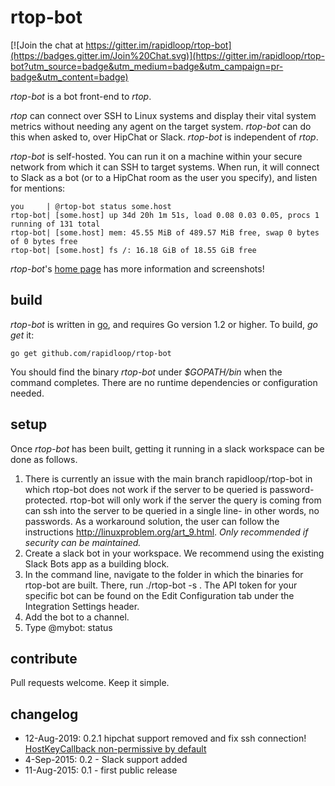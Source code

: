
# rtop-bot

[![Join the chat at https://gitter.im/rapidloop/rtop-bot](https://badges.gitter.im/Join%20Chat.svg)](https://gitter.im/rapidloop/rtop-bot?utm_source=badge&utm_medium=badge&utm_campaign=pr-badge&utm_content=badge)

*rtop-bot* is a bot front-end to *rtop*.

*rtop* can connect over SSH to Linux systems and display their vital system
metrics without needing any agent on the target system. *rtop-bot* can do
this when asked to, over HipChat or Slack. *rtop-bot* is independent of *rtop*.

*rtop-bot* is self-hosted. You can run it on a machine within your
secure network from which it can SSH to target systems. When run, it will
connect to Slack as a bot (or to a HipChat room as the user you specify), and
listen for mentions:

    you     | @rtop-bot status some.host
    rtop-bot| [some.host] up 34d 20h 1m 51s, load 0.08 0.03 0.05, procs 1 running of 131 total
    rtop-bot| [some.host] mem: 45.55 MiB of 489.57 MiB free, swap 0 bytes of 0 bytes free
    rtop-bot| [some.host] fs /: 16.18 GiB of 18.55 GiB free

*rtop-bot*'s [home page](http://www.rtop-monitor.org/rtop-bot) has more
information and screenshots!

## build

*rtop-bot* is written in [go](http://golang.org/), and requires Go version 1.2
or higher. To build, *go get* it:

    go get github.com/rapidloop/rtop-bot

You should find the binary *rtop-bot* under *$GOPATH/bin* when the command
completes. There are no runtime dependencies or configuration needed.

## setup

Once *rtop-bot* has been built, getting it running in a slack workspace can be done as follows.

1) There is currently an issue with the main branch rapidloop/rtop-bot in which rtop-bot does not work if the server to be queried is password-protected. rtop-bot will only work if the server the query is coming from can ssh into the server to be queried in a single line- in other words, no passwords. As a workaround solution, the user can follow the instructions http://linuxproblem.org/art_9.html. *Only recommended if security can be maintained.*
2) Create a slack bot in your workspace. We recommend using the existing Slack Bots app as a building block.
3) In the command line, navigate to the folder in which the binaries for rtop-bot are built. There, run ./rtop-bot -s <API-token-here>. The API token for your specific bot can be found on the Edit Configuration tab under the Integration Settings header.
4) Add the bot to a channel.
5) Type @mybot: status <server>

## contribute

Pull requests welcome. Keep it simple.

## changelog
* 12-Aug-2019: 0.2.1 hipchat support removed and fix ssh connection! [HostKeyCallback non-permissive by default](https://github.com/golang/go/issues/19767)
* 4-Sep-2015: 0.2 - Slack support added
* 11-Aug-2015: 0.1 - first public release
